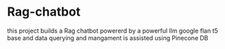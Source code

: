 # Rag-chatbot
this project builds a Rag chatbot powererd by a powerful llm google flan t5 base and data querying and mangament is assisted using Pinecone DB
